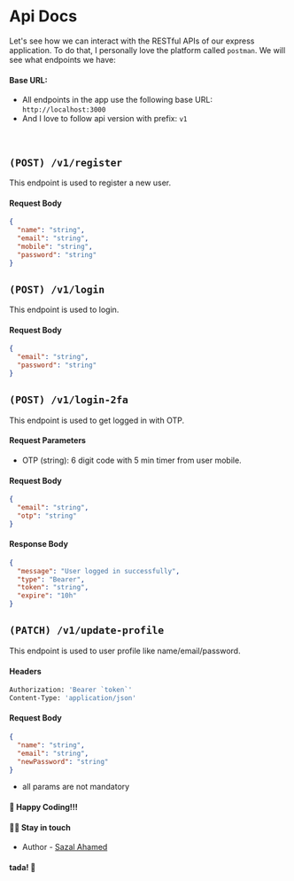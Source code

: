 # Api Docs

Let's see how we can interact with the RESTful APIs of our express application. To do that, I personally love the platform called `postman`. We will see what endpoints we have:

#### Base URL:
- All endpoints in the app use the following base URL: `http://localhost:3000`
- And I love to follow api version with prefix: `v1`
<br>

## `(POST) /v1/register`
This endpoint is used to register a new user.

#### Request Body
```json
{
  "name": "string",
  "email": "string",
  "mobile": "string",
  "password": "string"
}
```


## `(POST) /v1/login`
This endpoint is used to login.

#### Request Body
```json
{
  "email": "string",
  "password": "string"
}
```


## `(POST) /v1/login-2fa`
This endpoint is used to get logged in with OTP.

#### Request Parameters
- OTP (string): 6 digit code with 5 min timer from user mobile.

#### Request Body
```json
{
  "email": "string",
  "otp": "string"
}
```

#### Response Body
```json
{
  "message": "User logged in successfully",
  "type": "Bearer",
  "token": "string",
  "expire": "10h"
}
```


## `(PATCH) /v1/update-profile`
This endpoint is used to user profile like name/email/password.

#### Headers
```bash
Authorization: 'Bearer `token`'
Content-Type: 'application/json'
```

#### Request Body
```json
{
  "name": "string",
  "email": "string",
  "newPassword": "string"
}
```
- all params are not mandatory



#### 🍔 Happy Coding!!!

#### 🧑‍💻 Stay in touch

- Author - [Sazal Ahamed](https://sazal.vercel.app)

#### tada! 🎉